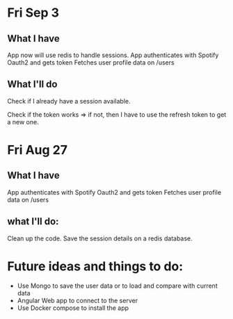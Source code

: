 # Fri Sep 3 

## What I have
App now will use redis to handle sessions. 
App authenticates with Spotify Oauth2 and gets token
Fetches user profile data on /users

## What I'll do
Check if I already have a session available.

Check if the token works => if not, then I have to use the refresh token to get a new one.




# Fri Aug 27

## What I have

App authenticates with Spotify Oauth2 and gets token
Fetches user profile data on /users

## what I'll do:

Clean up the code.
Save the session details on a redis database.



# Future ideas and things to do:

- Use Mongo to save the user data or to load and compare with current data
- Angular Web app to connect to the server
- Use Docker compose to install the app